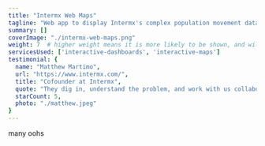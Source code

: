 ```yaml
---
title: "Intermx Web Maps"
tagline: "Web app to display Intermx's complex population movement data in easily-digestable, visually-appealing, dynamic maps."
summary: []
coverImage: "./intermx-web-maps.png"
weight: 7  # higher weight means it is more likely to be shown, and will be shown first
servicesUsed: ['interactive-dashboards', 'interactive-maps']
testimonial: {
  name: "Matthew Martimo",
  url: "https://www.intermx.com/",
  title: "Cofounder at Intermx",
  quote: "They dig in, understand the problem, and work with us collaboratively to find and execute a solution. And they are fun to work with! Great people. Super smart. Very patient and competent.",
  starCount: 5,
  photo: "./matthew.jpeg"
}
---
```

many oohs
